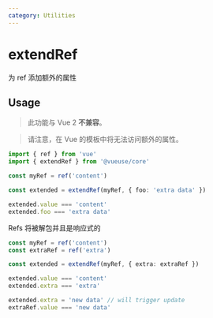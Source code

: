 ```yaml
---
category: Utilities
---
```


# extendRef

为 ref 添加额外的属性

## Usage

> 此功能与 Vue 2 **不兼容**。

> 请注意，在 Vue 的模板中将无法访问额外的属性。

```ts
import { ref } from 'vue'
import { extendRef } from '@vueuse/core'

const myRef = ref('content')

const extended = extendRef(myRef, { foo: 'extra data' })

extended.value === 'content'
extended.foo === 'extra data'
```

Refs 将被解包并且是响应式的

```ts
const myRef = ref('content')
const extraRef = ref('extra')

const extended = extendRef(myRef, { extra: extraRef })

extended.value === 'content'
extended.extra === 'extra'

extended.extra = 'new data' // will trigger update
extraRef.value === 'new data'
```
